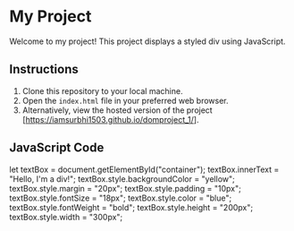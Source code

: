 # My Project

Welcome to my project! This project displays a styled div using JavaScript.

## Instructions

1. Clone this repository to your local machine.
2. Open the `index.html` file in your preferred web browser.
3. Alternatively, view the hosted version of the project [https://iamsurbhi1503.github.io/domproject_1/].

## JavaScript Code

let textBox = document.getElementById("container");
textBox.innerText = "Hello, I'm a div!";
textBox.style.backgroundColor = "yellow";
textBox.style.margin = "20px";
textBox.style.padding = "10px";
textBox.style.fontSize = "18px";
textBox.style.color = "blue";
textBox.style.fontWeight = "bold";
textBox.style.height = "200px";
textBox.style.width = "300px";
